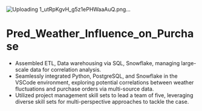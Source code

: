 ![Uploading 1_utRpKgvH_g5z1ePHWaaAuQ.png…]()
# Pred_Weather_Influence_on_Purchase

- Assembled ETL, Data warehousing via SQL, Snowflake, managing large-scale data for correlation analysis.
- Seamlessly integrated Python, PostgreSQL, and Snowflake in the VSCode environment, exploring potential correlations between weather fluctuations and purchase orders via multi-source data.
- Utilized project management skill sets to lead a team of five, leveraging diverse skill sets for multi-perspective approaches to tackle the case.
